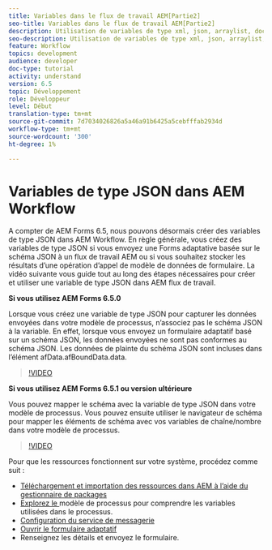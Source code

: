 ```yaml
---
title: Variables dans le flux de travail AEM[Partie2]
seo-title: Variables dans le flux de travail AEM[Partie2]
description: Utilisation de variables de type xml, json, arraylist, document dans le processus aem
seo-description: Utilisation de variables de type xml, json, arraylist, document dans le processus aem
feature: Workflow
topics: development
audience: developer
doc-type: tutorial
activity: understand
version: 6.5
topic: Développement
role: Développeur
level: Début
translation-type: tm+mt
source-git-commit: 7d7034026826a5a46a91b6425a5cebfffab2934d
workflow-type: tm+mt
source-wordcount: '300'
ht-degree: 1%

---
```


# Variables de type JSON dans AEM Workflow

A compter de AEM Forms 6.5, nous pouvons désormais créer des variables de type JSON dans AEM Workflow. En règle générale, vous créez des variables de type JSON si vous envoyez une Forms adaptative basée sur le schéma JSON à un flux de travail AEM ou si vous souhaitez stocker les résultats d’une opération d’appel de modèle de données de formulaire. La vidéo suivante vous guide tout au long des étapes nécessaires pour créer et utiliser une variable de type JSON dans AEM flux de travail.

**Si vous utilisez AEM Forms 6.5.0**

Lorsque vous créez une variable de type JSON pour capturer les données envoyées dans votre modèle de processus, n’associez pas le schéma JSON à la variable. En effet, lorsque vous envoyez un formulaire adaptatif basé sur un schéma JSON, les données envoyées ne sont pas conformes au schéma JSON. Les données de plainte du schéma JSON sont incluses dans l’élément afData.afBoundData.data.

>[!VIDEO](https://video.tv.adobe.com/v/26444?quality=12&learn=on)


**Si vous utilisez AEM Forms 6.5.1 ou version ultérieure**

Vous pouvez mapper le schéma avec la variable de type JSON dans votre modèle de processus. Vous pouvez ensuite utiliser le navigateur de schéma pour mapper les éléments de schéma avec vos variables de chaîne/nombre dans votre modèle de processus.

>[!VIDEO](https://video.tv.adobe.com/v/28097?quality=12&learn=on)

Pour que les ressources fonctionnent sur votre système, procédez comme suit :

* [Téléchargement et importation des ressources dans AEM à l’aide du gestionnaire de packages](assets/jsonandstringvariable.zip)
* [Explorez le ](http://localhost:4502/editor.html/conf/global/settings/workflow/models/jsonvariable.html) modèle de processus pour comprendre les variables utilisées dans le processus.
* [Configuration du service de messagerie](https://helpx.adobe.com/experience-manager/6-5/sites/administering/using/notification.html#ConfiguringtheMailService)
* [Ouvrir le formulaire adaptatif](http://localhost:4502/content/dam/formsanddocuments/afbasedonjson/jcr:content?wcmmode=disabled)
* Renseignez les détails et envoyez le formulaire.
